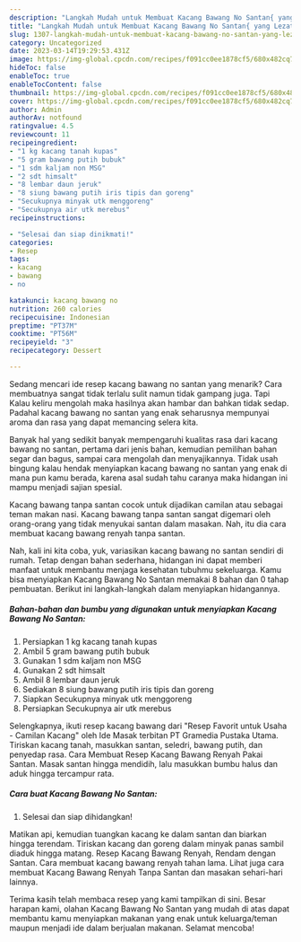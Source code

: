 ```yaml
---
description: "Langkah Mudah untuk Membuat Kacang Bawang No Santan{ yang Lezat Sekali,  Menu Buat lebaran"
title: "Langkah Mudah untuk Membuat Kacang Bawang No Santan{ yang Lezat Sekali,  Menu Buat lebaran"
slug: 1307-langkah-mudah-untuk-membuat-kacang-bawang-no-santan-yang-lezat-sekali-menu-buat-lebaran
category: Uncategorized
date: 2023-03-14T19:29:53.431Z
image: https://img-global.cpcdn.com/recipes/f091cc0ee1878cf5/680x482cq70/kacang-bawang-no-santan-foto-resep-utama.jpg
hideToc: false
enableToc: true
enableTocContent: false
thumbnail: https://img-global.cpcdn.com/recipes/f091cc0ee1878cf5/680x482cq70/kacang-bawang-no-santan-foto-resep-utama.jpg
cover: https://img-global.cpcdn.com/recipes/f091cc0ee1878cf5/680x482cq70/kacang-bawang-no-santan-foto-resep-utama.jpg
author: Admin
authorAv: notfound
ratingvalue: 4.5
reviewcount: 11
recipeingredient:
- "1 kg kacang tanah kupas"
- "5 gram bawang putih bubuk"
- "1 sdm kaljam non MSG"
- "2 sdt himsalt"
- "8 lembar daun jeruk"
- "8 siung bawang putih iris tipis dan goreng"
- "Secukupnya minyak utk menggoreng"
- "Secukupnya air utk merebus"
recipeinstructions:

- "Selesai dan siap dinikmati!"
categories:
- Resep
tags:
- kacang
- bawang
- no

katakunci: kacang bawang no 
nutrition: 260 calories
recipecuisine: Indonesian
preptime: "PT37M"
cooktime: "PT56M"
recipeyield: "3"
recipecategory: Dessert

---
```



Sedang mencari ide resep kacang bawang no santan yang menarik? Cara membuatnya sangat tidak terlalu sulit namun tidak gampang juga. Tapi Kalau keliru mengolah maka hasilnya akan hambar dan bahkan tidak sedap. Padahal kacang bawang no santan yang enak seharusnya mempunyai aroma dan rasa yang dapat memancing selera kita.


Banyak hal yang sedikit banyak mempengaruhi kualitas rasa dari kacang bawang no santan, pertama dari jenis bahan, kemudian pemilihan bahan segar dan bagus, sampai cara mengolah dan menyajikannya. Tidak usah bingung kalau hendak menyiapkan kacang bawang no santan yang enak di mana pun kamu berada, karena asal sudah tahu caranya maka hidangan ini mampu menjadi sajian spesial.

Kacang bawang tanpa santan cocok untuk dijadikan camilan atau sebagai teman makan nasi. Kacang bawang tanpa santan sangat digemari oleh orang-orang yang tidak menyukai santan dalam masakan. Nah, itu dia cara membuat kacang bawang renyah tanpa santan.


Nah, kali ini kita coba, yuk, variasikan kacang bawang no santan sendiri di rumah. Tetap dengan bahan sederhana, hidangan ini dapat memberi manfaat untuk membantu menjaga kesehatan tubuhmu sekeluarga. Kamu bisa menyiapkan Kacang Bawang No Santan memakai 8 bahan dan 0 tahap pembuatan. Berikut ini langkah-langkah dalam menyiapkan hidangannya.

<!--inarticleads1-->

##### Bahan-bahan dan bumbu yang digunakan untuk menyiapkan Kacang Bawang No Santan:

1. Persiapkan 1 kg kacang tanah kupas
1. Ambil 5 gram bawang putih bubuk
1. Gunakan 1 sdm kaljam non MSG
1. Gunakan 2 sdt himsalt
1. Ambil 8 lembar daun jeruk
1. Sediakan 8 siung bawang putih iris tipis dan goreng
1. Siapkan Secukupnya minyak utk menggoreng
1. Persiapkan Secukupnya air utk merebus


Selengkapnya, ikuti resep kacang bawang dari &#34;Resep Favorit untuk Usaha - Camilan Kacang&#34; oleh Ide Masak terbitan PT Gramedia Pustaka Utama. Tiriskan kacang tanah, masukkan santan, seledri, bawang putih, dan penyedap rasa. Cara Membuat Resep Kacang Bawang Renyah Pakai Santan. Masak santan hingga mendidih, lalu masukkan bumbu halus dan aduk hingga tercampur rata. 

<!--inarticleads2-->

##### Cara buat Kacang Bawang No Santan:


1. Selesai dan siap dihidangkan!

Matikan api, kemudian tuangkan kacang ke dalam santan dan biarkan hingga terendam. Tiriskan kacang dan goreng dalam minyak panas sambil diaduk hingga matang. Resep Kacang Bawang Renyah, Rendam dengan Santan. Cara membuat kacang bawang renyah tahan lama. Lihat juga cara membuat Kacang Bawang Renyah Tanpa Santan dan masakan sehari-hari lainnya. 

Terima kasih telah membaca resep yang kami tampilkan di sini. Besar harapan kami, olahan Kacang Bawang No Santan yang mudah di atas dapat membantu kamu menyiapkan makanan yang enak untuk keluarga/teman maupun menjadi ide dalam berjualan makanan. Selamat mencoba!
